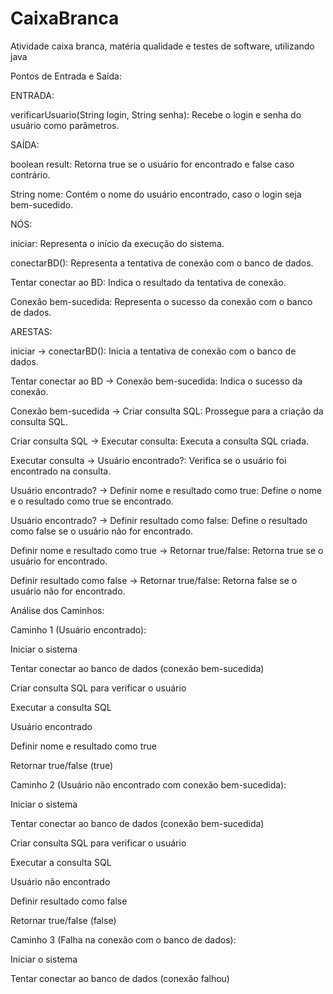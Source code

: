 # CaixaBranca
Atividade caixa branca, matéria qualidade e testes de software, utilizando java

 Pontos de Entrada e Saída:

ENTRADA:

verificarUsuario(String login, String senha): Recebe o login e senha do usuário como parâmetros.


SAÍDA:

boolean result: Retorna true se o usuário for encontrado e false caso contrário.

String nome: Contém o nome do usuário encontrado, caso o login seja bem-sucedido.



NÓS:

iniciar: Representa o início da execução do sistema.

conectarBD(): Representa a tentativa de conexão com o banco de dados.

Tentar conectar ao BD: Indica o resultado da tentativa de conexão.

Conexão bem-sucedida: Representa o sucesso da conexão com o banco de dados.



ARESTAS:

iniciar -> conectarBD(): Inicia a tentativa de conexão com o banco de dados.

Tentar conectar ao BD -> Conexão bem-sucedida: Indica o sucesso da conexão.

Conexão bem-sucedida -> Criar consulta SQL: Prossegue para a criação da consulta SQL.

Criar consulta SQL -> Executar consulta: Executa a consulta SQL criada.

Executar consulta -> Usuário encontrado?: Verifica se o usuário foi encontrado na consulta.

Usuário encontrado? -> Definir nome e resultado como true: Define o nome e o resultado como true se encontrado.

Usuário encontrado? -> Definir resultado como false: Define o resultado como false se o usuário não for encontrado.

Definir nome e resultado como true -> Retornar true/false: Retorna true se o usuário for encontrado.

Definir resultado como false -> Retornar true/false: Retorna false se o usuário não for encontrado.



Análise dos Caminhos:



Caminho 1 (Usuário encontrado):

Iniciar o sistema

Tentar conectar ao banco de dados (conexão bem-sucedida)

Criar consulta SQL para verificar o usuário

Executar a consulta SQL

Usuário encontrado

Definir nome e resultado como true

Retornar true/false (true)



Caminho 2 (Usuário não encontrado com conexão bem-sucedida):

Iniciar o sistema

Tentar conectar ao banco de dados (conexão bem-sucedida)

Criar consulta SQL para verificar o usuário

Executar a consulta SQL

Usuário não encontrado

Definir resultado como false

Retornar true/false (false)



Caminho 3 (Falha na conexão com o banco de dados):

Iniciar o sistema

Tentar conectar ao banco de dados (conexão falhou)








